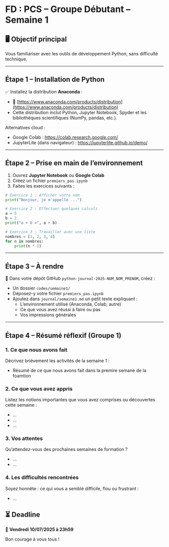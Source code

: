 
# FD : PCS – Groupe Débutant – Semaine 1

## 🖥️ Objectif principal
Vous familiariser avec les outils de développement Python, sans difficulté technique.

---

## Étape 1 – Installation de Python
✅ Installez la distribution **Anaconda** :

- 🔗 [https://www.anaconda.com/products/distribution](https://www.anaconda.com/products/distribution)
- Cette distribution inclut Python, Jupyter Notebook, Spyder et les bibliothèques scientifiques (NumPy, pandas, etc.).

Alternatives cloud :
- Google Colab : https://colab.research.google.com/
- JupyterLite (dans navigateur) : https://jupyterlite.github.io/demo/

---

## Étape 2 – Prise en main de l’environnement

1. Ouvrez **Jupyter Notebook** ou **Google Colab**
2. Créez un fichier `premiers_pas.ipynb`
3. Faites les exercices suivants :

```python
# Exercice 1 : Afficher votre nom
print("Bonjour, je m'appelle ...")

# Exercice 2 : Effectuer quelques calculs
a = 5
b = 2
print("a + b =", a + b)

# Exercice 3 : Travailler avec une liste
nombres = [1, 2, 3, 4]
for n in nombres:
    print(n * 2)
```

---

## Étape 3 – À rendre

📁 Dans votre dépôt GitHub `python-journal-2025-NUM_NOM_PRENOM`, créez :

- Un dossier `codes/semaine1/`
- Déposez-y votre fichier `premiers_pas.ipynb`
- Ajoutez dans `journal/semaine1.md` un petit texte expliquant :
  - L’environnement utilisé (Anaconda, Colab, autre)
  - Ce que vous avez réussi à faire ou pas
  - Vos impressions générales
---

## Étape 4 – Résumé réflexif (Groupe 1)

### 1. Ce que nous avons fait
Décrivez brièvement les activités de la semaine 1 :
- Résumé de ce que nous avons fait dans la premire semane de la foamtion

### 2. Ce que vous avez appris
Listez les notions importantes que vous avez comprises ou découvertes cette semaine :
- ...
- ...
- ...

### 3. Vos attentes
Qu’attendez-vous des prochaines semaines de formation ?
- ...
- ...

### 4. Les difficultés rencontrées
Soyez honnête : ce qui vous a semblé difficile, flou ou frustrant :
- ...


## ⏳ Deadline
📌 **Vendredi 10/07/2025 à 23h59**

Bon courage à vous tous !
